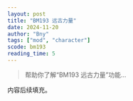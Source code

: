 ```yaml
---
layout: post
title: "BM193 远古力量"
date: 2024-11-20
author: "Bny"
tags: ["mod", "character"]
scode: bm193
reading_time: 5
---
```


> 帮助你了解“BM193 远古力量”功能...

内容后续填充。
